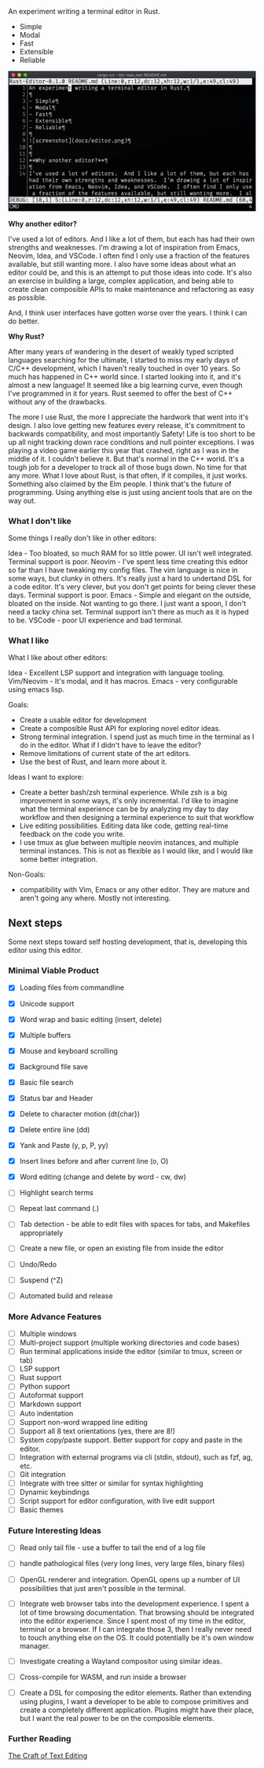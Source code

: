 An experiment writing a terminal editor in Rust.

- Simple
- Modal
- Fast
- Extensible
- Reliable

![screenshot](docs/editor.png)


**Why another editor?**

I've used a lot of editors.  And I like a lot of them, but each has had their own strengths and weaknesses.  I'm drawing a lot of inspiration from Emacs, Neovim, Idea, and VSCode.  I often find I only use a fraction of the features available, but still wanting more.  I also have some ideas about what an editor could be, and this is an attempt to put those ideas into code.  It's also an exercise in building a large, complex application, and being able to create clean composible APIs to make maintenance and refactoring as easy as possible.  

And, I think user interfaces have gotten worse over the years.  I think I can do better.

**Why Rust?**

After many years of wandering in the desert of weakly typed scripted languages searching for the ultimate, I started to miss my early days of C/C++ development, which I haven't really touched in over 10 years.  So much has happened in C++ world since.  I started looking into it, and it's almost a new language!  It seemed like a big learning curve, even though I've programmed in it for years.  Rust seemed to offer the best of C++ without any of the drawbacks.

The more I use Rust, the more I appreciate the hardwork that went into it's design.  I also love getting new features every release, it's commitment to backwards compatibility, and most importantly Safety!  Life is too short to be up all night tracking down race conditions and null pointer exceptions.  I was playing a video game earlier this year that crashed, right as I was in the middle of it.  I couldn't believe it.  But that's normal in the C++ world.  It's a tough job for a developer to track all of those bugs down.  No time for that any more.  What I love about Rust, is that often, if it compiles, it just works.  Something also claimed by the Elm people.  I think that's the future of programming.  Using anything else is just using ancient tools that are on the way out.

### What I don't like

Some things I really don't like in other editors:

Idea - Too bloated, so much RAM for so little power.  UI isn't well integrated.  Terminal support is poor.
Neovim - I've spent less time creating this editor so far than I have tweaking my config files. The vim language is nice in some ways, but clunky in others.  It's really just a hard to undertand DSL for a code editor.  It's very clever, but you don't get points for being clever these days.  Terminal support is poor.
Emacs - Simple and elegant on the outside, bloated on the inside.  Not wanting to go there.  I just want a spoon, I don't need a tacky china set.  Terminal support isn't there as much as it is hyped to be.
VSCode - poor UI experience and bad terminal.

### What I like


What I like about other editors:

Idea - Excellent LSP support and integration with language tooling.  
Vim/Neovim - It's modal, and it has macros.
Emacs - very configurable using emacs lisp. 

Goals:

- Create a usable editor for development
- Create a composible Rust API for exploring novel editor ideas.
- Strong terminal integration.  I spend just as much time in the terminal as I do in the editor.  What if I didn't have to leave the editor?
- Remove limitations of current state of the art editors.
- Use the best of Rust, and learn more about it.

Ideas I want to explore:

- Create a better bash/zsh terminal experience.  While zsh is a big improvement in some ways, it's only incremental. I'd like to imagine what the terminal experience can be by analyzing my day to day workflow and then designing a terminal experience to suit that workflow
- Live editing possibilities.  Editing data like code, getting real-time feedback on the code you write.
- I use tmux as glue between multiple neovim instances, and multiple terminal instances.  This is not as flexible as I would like, and I would like some better integration.

Non-Goals:

- compatibility with Vim, Emacs or any other editor.  They are mature and aren't going any where.  Mostly not interesting.

## Next steps

Some next steps toward self hosting development, that is, developing this editor using this editor.

### Minimal Viable Product

- [x] Loading files from commandline
- [x] Unicode support
- [x] Word wrap and basic editing (insert, delete)
- [x] Multiple buffers
- [x] Mouse and keyboard scrolling
- [x] Background file save
- [x] Basic file search
- [x] Status bar and Header
- [x] Delete to character motion (dt{char})
- [x] Delete entire line (dd)
- [x] Yank and Paste (y, p, P, yy)
- [x] Insert lines before and after current line (o, O)
- [x] Word editing (change and delete by word - cw, dw)
- [ ] Highlight search terms
- [ ] Repeat last command (.)
- [ ] Tab detection - be able to edit files with spaces for tabs, and Makefiles appropriately
- [ ] Create a new file, or open an existing file from inside the editor
- [ ] Undo/Redo
- [ ] Suspend (^Z)
- [ ] Automated build and release



### More Advance Features


- [ ] Multiple windows
- [ ] Multi-project support (multiple working directories and code bases)
- [ ] Run terminal applications inside the editor (similar to tmux, screen or tab)
- [ ] LSP support
- [ ] Rust support
- [ ] Python support
- [ ] Autoformat support
- [ ] Markdown support
- [ ] Auto indentation
- [ ] Support non-word wrapped line editing
- [ ] Support all 8 text orientations (yes, there are 8!)
- [ ] System copy/paste support.  Better support for copy and paste in the editor.
- [ ] Integration with external programs via cli (stdin, stdout), such as fzf, ag, etc.
- [ ] Git integration
- [ ] Integrate with tree sitter or similar for syntax highlighting
- [ ] Dynamic keybindings
- [ ] Script support for editor configuration, with live edit support
- [ ] Basic themes

### Future Interesting Ideas

- [ ] Read only tail file - use a buffer to tail the end of a log file
- [ ] handle pathological files (very long lines, very large files, binary files)
- [ ] OpenGL renderer and integration.  OpenGL opens up a number of UI possibilities that just aren't possible in the terminal.
- [ ] Integrate web browser tabs into the development experience.  I spent a lot of time browsing documentation.  That browsing should be integrated into the editor experience. Since I spent most of my time in the editor, terminal or a browser.  If I can integrate those 3, then I really never need to touch anything else on the OS.  It could potentially be it's own window manager.
- [ ] Investigate creating a Wayland compositor using similar ideas.
- [ ] Cross-compile for WASM, and run inside a browser
- [ ] Create a DSL for composing the editor elements.  Rather than extending using plugins, I want a developer to be able to compose primitives and create a completely different application.  Plugins might have their place, but I want the real power to be on the composible elements.


### Further Reading

[The Craft of Text Editing](http://www.finseth.com/craft/)

